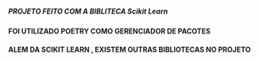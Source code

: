 ##### PROJETO FEITO COM A BIBLITECA Scikit Learn
#### FOI UTILIZADO POETRY COMO GERENCIADOR DE PACOTES 
#### ALEM DA SCIKIT LEARN , EXISTEM OUTRAS BIBLIOTECAS NO PROJETO
